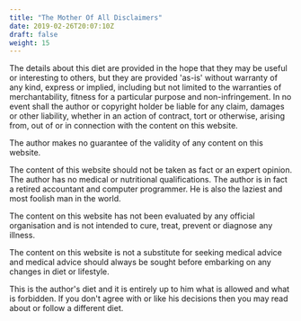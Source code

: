 ```yaml
---
title: "The Mother Of All Disclaimers"
date: 2019-02-26T20:07:10Z
draft: false
weight: 15
---
```


The details about this diet are provided in the hope that they may be useful or interesting to others, but they are provided 'as-is' without warranty of any kind, express or implied, including but not limited to the warranties of merchantability, fitness for a particular purpose and non-infringement. In no event shall the author or copyright holder be liable for any claim, damages or other liability, whether in an action of contract, tort or otherwise, arising from, out of or in connection with the content on this website.

The author makes no guarantee of the validity of any content on this website.

The content of this website should not be taken as fact or an expert opinion. The author has no medical or nutritional qualifications. The author is in fact a retired accountant and computer programmer. He is also the laziest and most foolish man in the world.

The content on this website has not been evaluated by any official organisation and is not intended to cure, treat, prevent or diagnose any illness.

The content on this website is not a substitute for seeking medical advice and medical advice should always be sought before embarking on any changes in diet or lifestyle.

This is the author's diet and it is entirely up to him what is allowed and what is forbidden. If you don't agree with or like his decisions then you may read about or follow a different diet.

